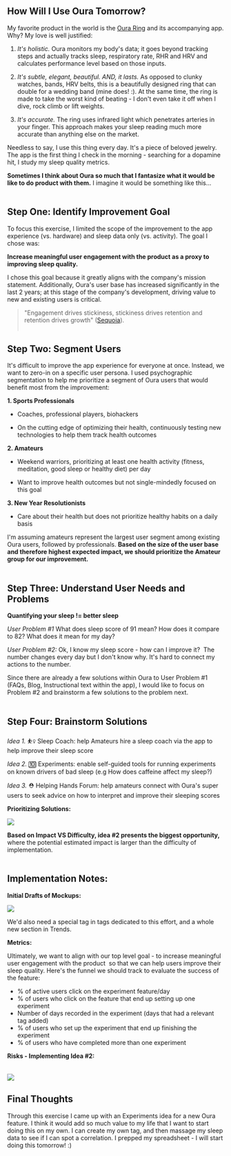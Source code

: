 How Will I Use Oura Tomorrow?
-----------------------------

My favorite product in the world is the [Oura Ring](https://ouraring.com) and its accompanying app. Why? My love is well justified:

1.  _It's holistic._ Oura monitors my body's data; it goes beyond tracking steps and actually tracks sleep, respiratory rate, RHR and HRV and calculates performance level based on those inputs.

2.  _It's subtle, elegant, beautiful.  AND, it lasts._ As opposed to clunky watches, bands, HRV belts, this is a beautifully designed ring that can double for a wedding band (mine does! :). At the same time, the ring is made to take the worst kind of beating - I don't even take it off when I dive, rock climb or lift weights.

3.  _It's accurate._ The ring uses infrared light which penetrates arteries in your finger. This approach makes your sleep reading much more accurate than anything else on the market.

Needless to say, I use this thing every day. It's a piece of beloved jewelry. The app is the first thing I check in the morning - searching for a dopamine hit, I study my sleep quality metrics.


**Sometimes I think about Oura so much that I fantasize what it would be like to do product with them.** I imagine it would be something like this...
&nbsp;  
&nbsp;   
## Step One: Identify Improvement Goal

To focus this exercise, I limited the scope of the improvement to the app experience (vs. hardware) and sleep data only (vs. activity). The goal I chose was:

**Increase meaningful user engagement with the product as a proxy to improving sleep quality.**

I chose this goal because it greatly aligns with the company's mission statement. Additionally, Oura's user base has increased significantly in the last 2 years; at this stage of the company's development, driving value to new and existing users is critical. 

> "Engagement drives stickiness, stickiness drives retention and retention drives growth" ([Sequoia](https://medium.com/sequoia-capital/engagement-drives-stickiness-drives-retention-drives-growth-3a6ac53a7a00)).
&nbsp;  
&nbsp;  
## Step Two: Segment Users

It's difficult to improve the app experience for everyone at once. Instead, we want to zero-in on a specific user persona. I used psychographic segmentation to help me prioritize a segment of Oura users that would benefit most from the improvement:

**1.  Sports Professionals**

-   Coaches, professional players, biohackers

-   On the cutting edge of optimizing their health, continuously testing new technologies to help them track health outcomes

**2.  Amateurs**

-   Weekend warriors, prioritizing at least one health activity (fitness, meditation, good sleep or healthy diet) per day

-   Want to improve health outcomes but not single-mindedly focused on this goal

**3.  New Year Resolutionists**

-   Care about their health but does not prioritize healthy habits on a daily basis

I'm assuming amateurs represent the largest user segment among existing Oura users, followed by professionals. **Based on the size of the user base and therefore highest expected impact, we should prioritize the Amateur group for our improvement.**
&nbsp;  
&nbsp;  
## Step Three: Understand User Needs and Problems

**Quantifying your sleep != better sleep**

_User Problem #1_ What does sleep score of 91 mean? How does it compare to 82? What does it mean for my day? 

_User Problem #2:_ Ok, I know my sleep score - how can I improve it?  The number changes every day but I don't know why. It's hard to connect my actions to the number. 

Since there are already a few solutions within Oura to User Problem #1 (FAQs, Blog, Instructional text within the app), I would like to focus on Problem #2 and brainstorm a few solutions to the problem next. 
&nbsp;  
&nbsp;  
## Step Four: Brainstorm Solutions

_Idea 1._ ⛹️‍♀️ Sleep Coach: help Amateurs hire a sleep coach via the app to help improve their sleep score

_Idea 2._ 🔟 Experiments: enable self-guided tools for running experiments on known drivers of bad sleep (e.g How does caffeine affect my sleep?)

_Idea 3._ ⛑️ Helping Hands Forum: help amateurs connect with Oura's super users to seek advice on how to interpret and improve their sleeping scores

**Prioritizing Solutions:**

![](https://lh3.googleusercontent.com/m2LxSVBoTyfcvtEBQ5PLDUdfMaoOCGOSmaxchjbLPUf67WwN4bovCYPoLr-keg7SkoA_Qi4k5OVOdKyqkzeCllPpu2eL3QaEKX9UUi3Ekj80x9jxxJzChnxCppuq_6_yj3QyFzjI)

**Based on Impact VS Difficulty, idea #2 presents the biggest opportunity,** where the potential estimated impact is larger than the difficulty of implementation.
&nbsp;  
&nbsp;  
## Implementation Notes:

**Initial Drafts of Mockups:**

![](https://lh5.googleusercontent.com/LIXmlJ4EsT9wDt1R0jJykyh8hP49cqMJeD1lsr8FqHKhRL53iRTOCWwa1atbrSUsbR0dcPcNnx7yxv2PMynN2Lp5hfgpKr8fBVHtllrqRDkfUr73RmmmU2optCLpWUNrTTcWmAWq)

We'd also need a special tag in tags dedicated to this effort, and a whole new section in Trends.

**Metrics:**

Ultimately, we want to align with our top level goal - to increase meaningful user engagement with the product  so that we can help users improve their sleep quality. Here's the funnel we should track to evaluate the success of the feature:

-   % of active users click on the experiment feature/day 
-   % of users who click on the feature that end up setting up one experiment
-   Number of days recorded in the experiment (days that had a relevant tag added) 
-   % of users who set up the experiment that end up finishing the experiment
-   % of users who have completed more than one experiment

**Risks - Implementing Idea #2:**

![](https://lh4.googleusercontent.com/gPhOxzc6MEuKnLcyDb3IaggxIFi8dTQxAtCIOV_U2DXq9PncOBCygN_No_29qQzW7n4FPvormNsPuehvgXta7D1Mmq5ij5Mj-7hMW9fTBofmNrgaBr7l75p7o0TCkC8hbIaU9Rwl)
&nbsp;  
&nbsp;  
Final Thoughts
--------------

Through this exercise I came up with an Experiments idea for a new Oura feature. I think it would add so much value to my life that I want to start doing this on my own. I can create my own tag, and then massage my sleep data to see if I can spot a correlation. I prepped my spreadsheet - I will start doing this tomorrow! :) 
